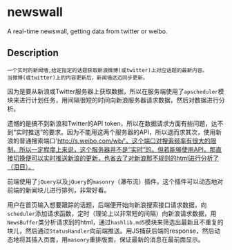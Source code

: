 # newswall
A real-time newswall, getting data from twitter or weibo.

## Description
```
一个实时的新闻墙,给定指定的话题获取新浪微博(或twitter)上对应话题的最新内容。
当微博(或twitter)上的内容更新后，新闻墙这边同步更新。
```

因为是要从新浪或Twitter服务器上获取数据，所以在服务端使用了`apscheduler`模块来进行计划任务，用间隔很短的时间向新浪服务器请求数据，然后对数据进行分析。

遗憾的是搞不到新浪和Twitter的API token，所以在数据请求方面有些问题，达不到“实时推送”的要求。因为不能用这两个服务器的API，所以退而求其次，使用新浪的普通搜索端口'http://s.weibo.com/wb/'。这个端口对搜索频率有很大的限制，所以一定程度上来说，这个服务器并不是“实时”的。但若能够使用API，那直接切换便可以实时推送新浪的更新，也省去了对新浪那不规则的html进行分析了（泪目）。

前端使用了`jQuery`以及`jQuery`的`masonry`（瀑布流）插件。这个插件可以动态地对前端的新闻块儿进行排列，非常好看。

用户在首页输入想要跟踪的话题，后端便开始向新浪搜索接口请求数据，向`scheduler`添加请求函数，定时（理论上以非常短的间隔）向新浪请求数据，用`NewsBuffer`类分析请求到的html，通过`hashlib.md5`模块来筛选出最新且不重复的块儿，然后通过`StatusHandler`向前端推送。用JS捕获后端的response，然后动态地将其插入页面，用`masonry`重排版面，保证最新的消息在最前面显示。
